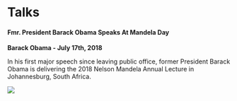# Talks

#### Fmr. President Barack Obama Speaks At Mandela Day
**Barack Obama - July 17th, 2018**

In his first major speech since leaving public office, former President Barack Obama is delivering the 2018 Nelson Mandela Annual Lecture in Johannesburg, South Africa.

[![](http://img.youtube.com/vi/XkHjrKDrhjg/0.jpg)](http://www.youtube.com/watch?v=XkHjrKDrhjg)

